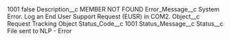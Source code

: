 <?xml version="1.0" encoding="UTF-8"?>
<CustomMetadata xmlns="http://soap.sforce.com/2006/04/metadata" xmlns:xsi="http://www.w3.org/2001/XMLSchema-instance" xmlns:xsd="http://www.w3.org/2001/XMLSchema">
    <label>1001</label>
    <protected>false</protected>
    <values>
        <field>Description__c</field>
        <value xsi:type="xsd:string">MEMBER NOT FOUND</value>
    </values>
    <values>
        <field>Error_Message__c</field>
        <value xsi:type="xsd:string">System Error. Log an End User Support Request (EUSR) in COM2.</value>
    </values>
    <values>
        <field>Object__c</field>
        <value xsi:type="xsd:string">Request Tracking Object</value>
    </values>
    <values>
        <field>Status_Code__c</field>
        <value xsi:type="xsd:string">1001</value>
    </values>
    <values>
        <field>Status_Message__c</field>
        <value xsi:nil="true"/>
    </values>
    <values>
        <field>Status__c</field>
        <value xsi:type="xsd:string">File sent to NLP - Error</value>
    </values>
</CustomMetadata>
